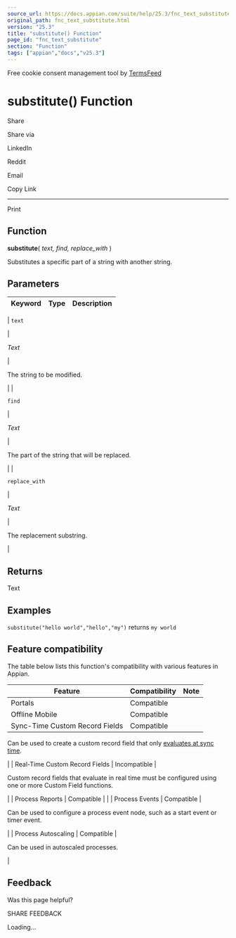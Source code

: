 ```yaml
---
source_url: https://docs.appian.com/suite/help/25.3/fnc_text_substitute.html
original_path: fnc_text_substitute.html
version: "25.3"
title: "substitute() Function"
page_id: "fnc_text_substitute"
section: "Function"
tags: ["appian","docs","v25.3"]
---
```



Free cookie consent management tool by [TermsFeed](https://www.termsfeed.com/)

# substitute() Function

Share

Share via

LinkedIn

Reddit

Email

Copy Link

* * *

Print

## Function

**substitute**( _text, find, replace\_with_ )

Substitutes a specific part of a string with another string.

## Parameters

| Keyword | Type | Description |
| --- | --- | --- |
|
`text`

 |

_Text_

 |

The string to be modified.

 |
|

`find`

 |

_Text_

 |

The part of the string that will be replaced.

 |
|

`replace_with`

 |

_Text_

 |

The replacement substring.

 |

## Returns

Text

## Examples

`substitute("hello world","hello","my")` returns `my world`

## Feature compatibility

The table below lists this function's compatibility with various features in Appian.

| Feature | Compatibility | Note |
| --- | --- | --- |
| Portals | Compatible |  |
| Offline Mobile | Compatible |  |
| Sync-Time Custom Record Fields | Compatible |
Can be used to create a custom record field that only [evaluates at sync time](custom-record-fields.html#prodlink-sync-time-evaluations).

 |
| Real-Time Custom Record Fields | Incompatible |

Custom record fields that evaluate in real time must be configured using one or more Custom Field functions.

 |
| Process Reports | Compatible |  |
| Process Events | Compatible |

Can be used to configure a process event node, such as a start event or timer event.

 |
| Process Autoscaling | Compatible |

Can be used in autoscaled processes.

 |

## Feedback

Was this page helpful?

SHARE FEEDBACK

Loading...